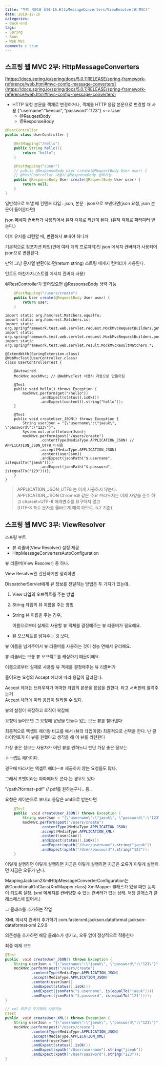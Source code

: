 ```yaml
---
title: "부트 개념과 활용-15.HttpMessageConverters/ViewResolve(웹 MVC)"
date: 2019-12-16
categories:
- Back-end
tags:
- Spring 
- Boot
- Web MVC
comments : true
---
```



## 스프링 웹 MVC 2부: HttpMessageConverters

[https://docs.spring.io/spring/docs/5.0.7.RELEASE/spring-framework-reference/web.html#mvc-config-message-converters](https://docs.spring.io/spring/docs/5.0.7.RELEASE/spring-framework-reference/web.html#mvc-config-message-converters)          

- HTTP 요청 본문을 객체로 변경하거나, 객체를 HTTP 응답 본문으로 변경할 때 사용 
  {“username”:”keesun”, “password”:”123”} <-> User
  - @ReuqestBody     
  - @ResponseBody       

~~~java
@RestController
public class UserController {

    @GetMapping("/hello")
    public String hello(){
        return "hello";
    }

    @PostMapping("/user")
    // public @ResponseBody User create(@RequestBody User user) {
    // @RestController 사용시 @ResponseBody 생략가능
    public @ResponseBody User create(@RequestBody User user) {
        return null;
    }
}
~~~

일반적으로 보낼 때 컨텐츠 타입 : json, 본문 : json으로 보낸다면(json 요청, json 본문이 들어온다면)          

json 메세지 컨버터가 사용되어서 유저 객체로 리턴이 된다. (유저 객체로 파라미터 받는다.)       

이후 유저를 리턴할 때, 변환해서 보내야 하니까          

기본적으로 컴포지션 타입(안에 여러 개의 프로퍼티)인 json 메세지 컨버터가 사용되어 json으로 변환된다.            

만약 그냥 문자열 반환이라면(return string) 스트링 메세지 컨버터가 사용된다.         

인트도 마찬가지.(스트링 메세지 컨버터 사용)


@RestController가 붙어있으면 @ResponseBody 생략 가능
~~~java
    @PostMapping("/users/create")
    public User create(@RequestBody User user) {
        return user;
    }
~~~
~~~
import static org.hamcrest.Matchers.equalTo;
import static org.hamcrest.Matchers.is;
import static org.springframework.test.web.servlet.request.MockMvcRequestBuilders.get;
import static org.springframework.test.web.servlet.request.MockMvcRequestBuilders.post;
import static org.springframework.test.web.servlet.result.MockMvcResultMatchers.*;

@ExtendWith(SpringExtension.class)
@WebMvcTest(UserController.class)
class UserControllerTest {

    @Autowired
    MockMvc mockMvc; // @WebMvcTest 사용시 자동으로 만들어짐

    @Test
    public void hello() throws Exception {
        mockMvc.perform(get("/hello"))
                .andExpect(status().isOk())
                .andExpect(content().string("hello"));
    }

    @Test
    public void createUser_JSON() throws Exception {
        String userJson = "{\"username\":\"jaeuk\", \"password\":\"123\"}";
        System.out.println(userJson);
        mockMvc.perform(post("/users/create")
                .contentType(MediaType.APPLICATION_JSON) // APPLICATION_JSON_UTF8 미사용
                .accept(MediaType.APPLICATION_JSON)
                .content(userJson))
                .andExpect(jsonPath("$.username", is(equalTo("jaeuk"))))
                .andExpect(jsonPath("$.password", is(equalTo("123"))));
    }
}
~~~

>APPLICATION_JSON_UTF8 는 이제 사용하지 않는다.                     
APPLICATION_JSON Chrome과 같은 주요 브라우저는 이제 사양을 준수 하고 charset=UTF-8 매개변수를 요구하지 않고           
(UTF-8 특수 문자를 올바르게 해석 하므로. 5.2 기준)       


## 스프링 웹 MVC 3부: ViewResolver

스프링 부트           
- 뷰 리졸버(View Resolver) 설정 제공
- HttpMessageConvertersAutoConfiguration

뷰 리졸버(View Resolver) 중 하나.    




View Resolver란 간단하게만 정리하면.      

DispatcherServlet에게 뷰 정보를 전달하는 방법은 두 가지가 있는데..

1. View 타입의 오브젝트를 주는 방법

2) String 타입의 뷰 이름을 주는 방법



- String 뷰 이름을 주는 경우, 

  이름으로부터 실제로 사용할 뷰 객체를 결정해주는 뷰 리졸버가 필요해요.

- 뷰 오브젝트를 넘겨주는 것 보다, 

뷰 이름을 넘겨주어서 뷰 리졸버를 사용하는 것이 성능 면에서 유리해요. 

뷰 리졸버는 보통 뷰 오브젝트를 캐싱하기 때문이에요.

이름으로부터 실제로 사용할 뷰 객체를 결정해주는 뷰 리졸버가 

들어오는 요청의 Accept 헤더에 따라 응답이 달라진다.           

Accept 헤더는 브라우저가 어떠한 타입의 본문을 응답을 원한다. 라고 서버한테 알려주는거               
Accept 헤더에 따라 응답이 달라질 수 있다.               


뷰의 설정이 복잡하고 로직이 복잡해

요청이 들어오면 그 요청에 응답을 만들수 있는 모든 뷰를 찾아낸다

최종적으로 엑셉트 헤더랑 비교를 해서 (뷰의 타입이랑)
최종적으로 선택을 한다. 난 클라이언트가 이 뷰를 원했다고 생각을 해
이 뷰를 리턴한다

가장 좋은 정보는 
사용자가 어떤 뷰를 원하느냐 판단 가장 좋은 정보는

ㅇㄱ샙트 헤더이다.

경우에 따라서는 엑셉트 헤더ㅡㄹ 제공하지 않는 요청들도 많다.

그래서 포멧이라는 파마메터도 쓴다.는 경우도 있다

"/path?format=pdf"
// pdf를 원하는구나.. 등..



요청은 제이슨으로 보내고
응답은 xml으로 받는다면
~~~java
    @Test
    public  void createUser_JSON() throws Exception {
        String userJson = "{\"username\":\"jaeuk\", \"password\":\"123\"}";
        mockMvc.perform(post("/users/create")
                .contentType(MediaType.APPLICATION_JSON)
                .accept(MediaType.APPLICATION_XML)
                .content(userJson))
                .andExpect(status().isOk())
                .andExpect(xpath("/User/username").string("jaeuk"))
                .andExpect(xpath("/User/password").string("123"));
    }
~~~

이렇게 실행하면 
이렇게 실행하면 지금은 
이렇게 실행하면 지금은 오류가 
이렇게 실행하면 지금은 오류가 난다.

MappingJackson2XmlHttpMessageConverterConfiguration는 
@ConditionalOnClass(XmlMapper.class)
XmlMapper 클래스가 있을 때만 등록이 되도록 설정.
(xml 메세지를 컨버팅할 수 있는 컨버터가 없는 상태. 해당 클래스가 클래스페스에 없어서.)

그 클래스를 추가하는 작업

XML 메시지 컨버터 추가하기
<dependency>
<groupId>com.fasterxml.jackson.dataformat</groupId>
<artifactId>jackson-dataformat-xml</artifactId>
<version>2.9.6</version>
</dependency>

의존성을 추가하면 해당 클래스가 생기고, 오류 없이 정상적으로 작동한다


최종 예제 코드
~~~java
@Test
public  void createUser_JSON() throws Exception {
    String userJson = "{\"username\":\"jaeuk\", \"password\":\"123\"}";
    mockMvc.perform(post("/users/create")
            .contentType(MediaType.APPLICATION_JSON)
            .accept(MediaType.APPLICATION_JSON)
            .content(userJson))
            .andExpect(status().isOk())
            .andExpect(jsonPath("$.username", is(equalTo("jaeuk"))))
            .andExpect(jsonPath("$.password", is(equalTo("123"))));
}

// xml 의존성 추가해야 사용가능
@Test
public  void createUser_XML() throws Exception {
    String userJson = "{\"username\":\"jaeuk\", \"password\":\"123\"}";
    mockMvc.perform(post("/users/create")
            .contentType(MediaType.APPLICATION_JSON)
            .accept(MediaType.APPLICATION_XML)
            .content(userJson))
            .andExpect(status().isOk())
            .andExpect(xpath("/User/username").string("jaeuk"))
            .andExpect(xpath("/User/password").string("123"));
}
~~~


